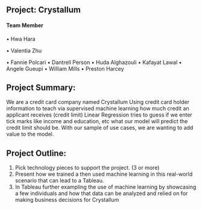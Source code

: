 ## Project: Crystallum

#### Team Member

•	Hwa Hara

•	Valentia Zhu 

•	Fannie Polcari 
•	Dantrell Person 
•	Huda Alghazouli 
•	Kafayat Lawal 
•	Angele Gueupi
•	William Mills
•	Preston Harcey 

## Project Summary:
We are a credit card company named Crystallum
Using credit card holder information to teach via supervised machine learning how much credit an applicant receives (credit limit)
Linear Regression tries to guess if we enter tick marks like income and education, etc what our model will predict the credit limit should be. With our sample of use cases, we are wanting to add value to the model.

## Project Outline:
1.	Pick technology pieces to support the project. (3 or more) 
2.	Present how we trained a then used machine learning in this real-world scenario that can lead to a Tableau. 
3.	In Tableau further exampling the use of machine learning by showcasing a few individuals and how that data can be analyzed and relied on for making business decisions for Crystallum
